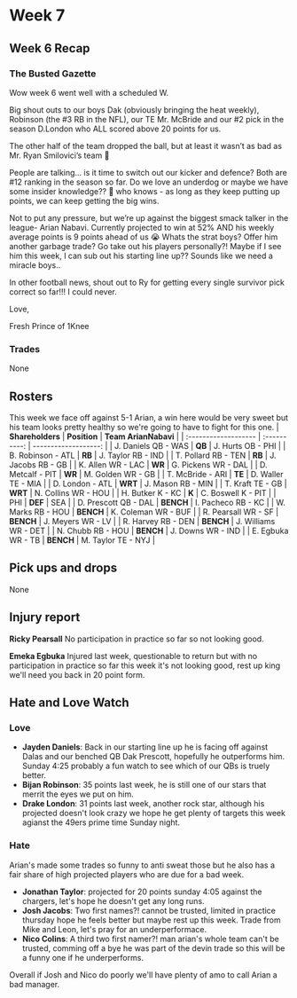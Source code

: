 # Week 7

## Week 6 Recap

### The Busted Gazette

Wow week 6 went well with a scheduled W.

Big shout outs to our boys Dak (obviously bringing the heat weekly), Robinson (the #3 RB in the NFL), our TE Mr. McBride and our #2 pick in the season D.London who ALL scored above 20 points for us.

The other half of the team dropped the ball, but at least it wasn’t as bad as Mr. Ryan Smilovici’s team 👀

People are talking… is it time to switch out our kicker and defence? Both are #12 ranking in the season so far. Do we love an underdog or maybe we have some insider knowledge?? 🤔 who knows - as long as they keep putting up points, we can keep getting the big wins.

Not to put any pressure, but we’re up against the biggest smack talker in the league- Arian Nabavi. Currently projected to win at 52% AND his weekly average points is 9 points ahead of us 😭 Whats the strat boys? Offer him another garbage trade? Go take out his players personally?! Maybe if I see him this week, I can sub out his starting line up?? Sounds like we need a miracle boys..

In other football news, shout out to Ry for getting every single survivor pick correct so far!!! I could never.

Love,

Fresh Prince of 1Knee

### Trades

None

## Rosters

This week we face off against 5-1 Arian, a win here would be very sweet but his team looks pretty healthy so we're going to have to fight for this one.
| **Shareholders** | **Position** | **Team ArianNabavi** |
| :------------------- | :----------: | -------------------: |
| J. Daniels QB - WAS | **QB** | J. Hurts OB - PHI |
| B. Robinson - ATL | **RB** | J. Taylor RB - IND |
| T. Pollard RB - TEN | **RB** | J. Jacobs RB - GB |
| K. Allen WR - LAC | **WR** | G. Pickens WR - DAL |
| D. Metcalf - PIT | **WR** | M. Golden WR - GB |
| T. McBride - ARI | **TE** | D. Waller TE - MIA |
| D. London - ATL | **WRT** | J. Mason RB - MIN |
| T. Kraft TE - GB | **WRT** | N. Collins WR - HOU |
| H. Butker K - KC | **K** | C. Boswell K - PIT |
| PHI | **DEF** | SEA |
| D. Prescott QB - DAL | **BENCH** | I. Pacheco RB - KC |
| W. Marks RB - HOU | **BENCH** | K. Coleman WR - BUF |
| R. Pearsall WR - SF | **BENCH** | J. Meyers WR - LV |
| R. Harvey RB - DEN | **BENCH** | J. Williams WR - DET |
| N. Chubb RB - HOU | **BENCH** | J. Downs WR - IND |
| E. Egbuka WR - TB | **BENCH** | M. Taylor TE - NYJ |

## Pick ups and drops

None

## Injury report

**Ricky Pearsall** No participation in practice so far so not looking good.

**Emeka Egbuka** Injured last week, questionable to return but with no participation in practice so far this week it's not looking good, rest up king we'll need you back in 20 point form.

## Hate and Love Watch

### Love

-   **Jayden Daniels**: Back in our starting line up he is facing off against Dalas and our benched QB Dak Prescott, hopefully he outperforms him. Sunday 4:25 probably a fun watch to see which of our QBs is truely better.
-   **Bijan Robinson**: 35 points last week, he is still one of our stars that merrit the eyes we put on him.
-   **Drake London**: 31 points last week, another rock star, although his projected doesn't look crazy we hope he get plenty of targets this week agianst the 49ers prime time Sunday night.

### Hate

Arian's made some trades so funny to anti sweat those but he also has a fair share of high projected players who are due for a bad week.

-   **Jonathan Taylor**: projected for 20 points sunday 4:05 against the chargers, let's hope he doesn't get any long runs.
-   **Josh Jacobs**: Two first names?! cannot be trusted, limited in practice thursday hope he feels better but maybe rest up this week. Trade from Mike and Leon, let's pray for an underperformace.
-   **Nico Colins**: A third two first namer?! man arian's whole team can't be trusted, comming off a bye he was part of the devin trade so this will be a funny one if he underperforms.

Overall if Josh and Nico do poorly we'll have plenty of amo to call Arian a bad manager.
